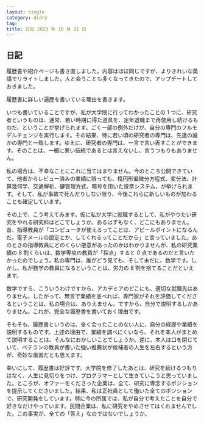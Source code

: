```yaml
---
layout: single
category: diary
tag:
title: 日記 2023 年 10 月 21 日
---
```


## 日記

履歴書や紹介ページも書き直しました。内容はほぼ同じですが、よりきれいな英語でリライトしました。人と会うことも多くなってきたので、アップデートしておきました。

履歴書に詳しい遍歴を書いている理由を書きます。

いつも書いていることですが、私が大学院に行ってわかったことの 1 つに、研究者というものは、通常、若い時期に得た道具を、定年退職まで再使用し続けるものだ、ということが挙げられます。ごく一部の例外だけが、自分の専門のフルモデルチェンジを実行します。その結果、特に若い頃の研究者の専門は、先達の誰かの専門と一致します。ゆえに、研究者の専門は、一言で言い表すことができます。そのことは、一概に悪い伝統であるとは言えないし、言うつもりもありません。

私の場合は、不幸なことにこれに当てはまりません。今のところ公開できていて、他者からレビュー済みの業績に限っても、楕円形偏微分方程式、変分法、計算幾何学、交通解析、鍵管理方式、暗号を用いた投票システム、が挙げられます。そして、私が事故で死んだりしない限り、今後これらに新しいものが加わることも確定しています。

その上で、こう考えてみます。仮に私が大学に就職するとして、私がやりたい研究をやれる研究科はどこでしょうか。あるはずもなく、どこにもありません。昔、指導教員が「コンピュータが使えるってことは、アピールポイントになるんだ。電子メールの設定とか、してくれるってことだから」と言っていました。あのときの指導教員にどのくらい悪意があったのかはわかりませんが、私の研究業績の 8 割くらいは、数学専攻の教員が「採点」すると 0 点であるのだと言いたかったのでしょう。私の専門は、誰がどう見ても、そして未だに、数学です。しかし、私が数学の教員になるということは、労力の 8 割を捨てることだといえます。

数学ですら、こういうわけですから、アカデミアのどこにも、適切な就職先はありません。したがって、無言で業績を並べれば、専門家がそれを評価してくださるということは、私の場合は、ありえません。ですから、自分で説明するしかありません。これが、完全な履歴書を書いておく理由です。

そもそも、履歴書というのは、全く会ったことのない人に、自分の経歴や業績を説明するものです。上述の理由で、業績を調べにくいなら、それを本人がまとめて説明することは、そんなにおかしいことでしょうか。逆に、本人は口を閉じていて、ベテランの教員が書いた強い推薦状が候補者の人生を左右するという方が、奇妙な風習だとも思えます。

幸いにして、履歴書は好評です。大学院を修了したあとは、研究を続けるつもりはなく、人生に見切りをつけ、プログラマーとして生きていこうと思っていました。ところが、オファーをくださった企業は、全て、研究に専念するポジションを提示してくださいました。結果、私は正社員として働いた全てのポジションで、研究開発をしています。特に今の所属では、私が自分で考えたことを自分で好きなだけやっています。民間企業は、私に研究をやめさせてはくれませんでした。この事実が、全ての「答え」なのではないでしょうか。
